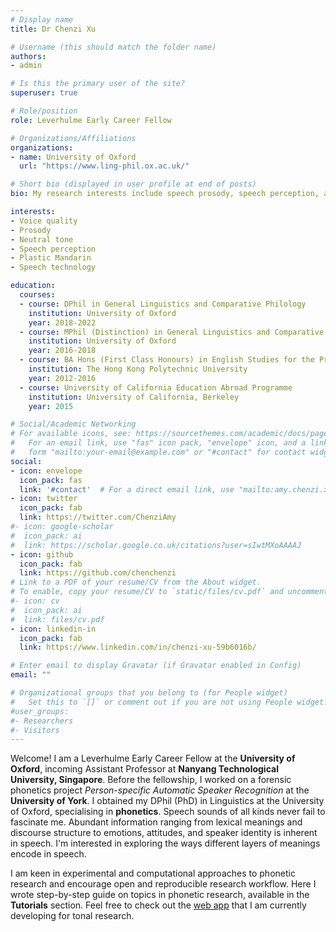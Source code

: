 ```yaml
---
# Display name
title: Dr Chenzi Xu

# Username (this should match the folder name)
authors:
- admin

# Is this the primary user of the site?
superuser: true

# Role/position
role: Leverhulme Early Career Fellow

# Organizations/Affiliations
organizations:
- name: University of Oxford
  url: "https://www.ling-phil.ox.ac.uk/"

# Short bio (displayed in user profile at end of posts)
bio: My research interests include speech prosody, speech perception, and speech technology.

interests:
- Voice quality
- Prosody
- Neutral tone
- Speech perception
- Plastic Mandarin
- Speech technology

education:
  courses:
  - course: DPhil in General Linguistics and Comparative Philology
    institution: University of Oxford
    year: 2018-2022
  - course: MPhil (Distinction) in General Linguistics and Comparative Philology
    institution: University of Oxford
    year: 2016-2018
  - course: BA Hons (First Class Honours) in English Studies for the Professions; Minor in Translation and Bilingual Communication
    institution: The Hong Kong Polytechnic University
    year: 2012-2016
  - course: University of California Education Abroad Programme 
    institution: University of California, Berkeley
    year: 2015

# Social/Academic Networking
# For available icons, see: https://sourcethemes.com/academic/docs/page-builder/#icons
#   For an email link, use "fas" icon pack, "envelope" icon, and a link in the
#   form "mailto:your-email@example.com" or "#contact" for contact widget.
social:
- icon: envelope
  icon_pack: fas
  link: '#contact'  # For a direct email link, use "mailto:amy.chenzi.xu@gmail.com".
- icon: twitter
  icon_pack: fab
  link: https://twitter.com/ChenziAmy
#- icon: google-scholar
#  icon_pack: ai
#  link: https://scholar.google.co.uk/citations?user=sIwtMXoAAAAJ
- icon: github
  icon_pack: fab
  link: https://github.com/chenchenzi
# Link to a PDF of your resume/CV from the About widget.
# To enable, copy your resume/CV to `static/files/cv.pdf` and uncomment the lines below.
#- icon: cv
#  icon_pack: ai
#  link: files/cv.pdf
- icon: linkedin-in
  icon_pack: fab
  link: https://www.linkedin.com/in/chenzi-xu-59b6016b/  

# Enter email to display Gravatar (if Gravatar enabled in Config)
email: ""

# Organizational groups that you belong to (for People widget)
#   Set this to `[]` or comment out if you are not using People widget.
#user_groups:
#- Researchers
#- Visitors
---
```


Welcome! I am a Leverhulme Early Career Fellow at the **University of Oxford**, incoming Assistant Professor at **Nanyang Technological University, Singapore**. Before the fellowship, I worked on a forensic phonetics project *Person-specific Automatic Speaker Recognition* at the **University of York**. I obtained my DPhil (PhD) in Linguistics at the University of Oxford, specialising in **phonetics**. Speech sounds of all kinds never fail to fascinate me. Abundant information ranging from lexical meanings and discourse structure to emotions, attitudes, and speaker identity is inherent in speech. I'm interested in exploring the ways different layers of meanings encode in speech. 

I am keen in experimental and computational approaches to phonetic research and encourage open and reproducible research workflow. Here I wrote step-by-step guide on topics in phonetic research, available in the **Tutorials** section. Feel free to check out the [web app](https://chenzixu.shinyapps.io/shinytone/) that I am currently developing for tonal research.
